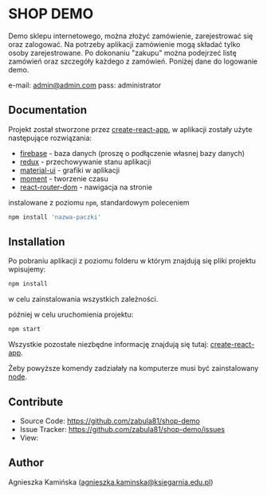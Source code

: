 # SHOP DEMO

Demo sklepu internetowego, można złożyć zamówienie, zarejestrować się oraz zalogować. Na potrzeby aplikacji zamówienie mogą składać tylko osoby zarejestrowane. Po dokonaniu "zakupu" można podejrzeć listę zamówień oraz szczegóły każdego z zamówień. Poniżej dane do logowanie demo.

e-mail: admin@admin.com
pass: administrator

## Documentation
Projekt został stworzone przez [create-react-app](https://github.com/facebook/create-react-app), w aplikacji zostały użyte następujące rozwiązania:

* [firebase](https://www.npmjs.com/package/firebase) - baza danych (proszę o podłączenie własnej bazy danych)
* [redux](https://react-redux.js.org/) - przechowywanie stanu aplikacji
* [material-ui](https://material-ui.com/) - grafiki w aplikacji
* [moment](https://momentjs.com/) - tworzenie czasu
* [react-router-dom](https://reactrouter.com/web/guides/quick-start) - nawigacja na stronie

instalowane z poziomu `npm`, standardowym poleceniem
```javascript
npm install 'nazwa-paczki'
```
## Installation

Po pobraniu aplikacji z poziomu folderu w którym znajdują się pliki projektu wpisujemy:

```javascript
npm install
```

w celu zainstalowania wszystkich zależności.

później w celu uruchomienia projektu:

```javascript
npm start
```

Wszystkie pozostałe niezbędne informację znajdują się tutaj: [create-react-app](https://github.com/facebook/create-react-app).

Żeby powyższe komendy zadziałały na komputerze musi być zainstalowany [node](https://nodejs.org/en/).


## Contribute
* Source Code: https://github.com/zabula81/shop-demo
* Issue Tracker: https://github.com/zabula81/shop-demo/issues
* View: 

## Author
Agnieszka Kamińska (agnieszka.kaminska@ksiegarnia.edu.pl)



